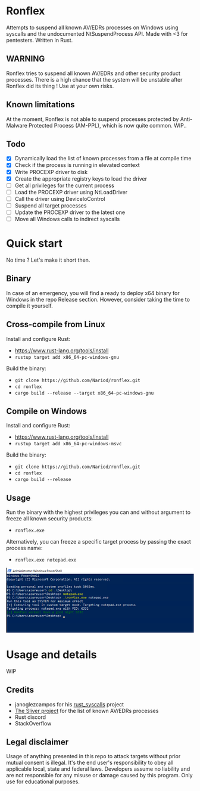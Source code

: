 # Ronflex
Attempts to suspend all known AV/EDRs processes on Windows using syscalls and the undocumented NtSuspendProcess API. Made with <3 for pentesters. Written in Rust.

## WARNING
Ronflex tries to suspend all known AV/EDRs and other security product processes. There is a high chance that the system will be unstable after Ronflex did its thing ! Use at your own risks.

## Known limitations
At the moment, Ronflex is not able to suspend processes protected by Anti-Malware Protected Process (AM-PPL), which is now quite common. WIP..

## Todo
- [x] Dynamically load the list of known processes from a file at compile time
- [x] Check if the process is running in elevated context
- [x] Write PROCEXP driver to disk
- [x] Create the appropriate registry keys to load the driver
- [ ] Get all privileges for the current process
- [ ] Load the PROCEXP driver using NtLoadDriver
- [ ] Call the driver using DeviceIoControl
- [ ] Suspend all target processes 
- [ ] Update the PROCEXP driver to the latest one
- [ ] Move all Windows calls to indirect syscalls

# Quick start
No time ? Let's make it short then.

## Binary
In case of an emergency, you will find a ready to deploy x64 binary for Windows in the repo Release section. However, consider taking the time to compile it yourself.

## Cross-compile from Linux

Install and configure Rust:
- https://www.rust-lang.org/tools/install
- `rustup target add x86_64-pc-windows-gnu`

Build the binary:
- `git clone https://github.com/Nariod/ronflex.git`
- `cd ronflex`
- `cargo build --release --target x86_64-pc-windows-gnu`

## Compile on Windows

Install and configure Rust:
- https://www.rust-lang.org/tools/install
- `rustup target add x86_64-pc-windows-msvc`

Build the binary:
- `git clone https://github.com/Nariod/ronflex.git`
- `cd ronflex`
- `cargo build --release`

## Usage
Run the binary with the highest privileges you can and without argument to freeze all known security products:
- `ronflex.exe`

Alternatively, you can freeze a specific target process by passing the exact process name:
- `ronflex.exe notepad.exe`

![Notepad put to sleep](img/ronflex_notepad.png)

# Usage and details
WIP

## Credits
- janoglezcampos for his [rust_syscalls](https://github.com/janoglezcampos/rust_syscalls) project
- [The Sliver project](https://github.com/BishopFox/sliver) for the list of known AV/EDRs processes
- Rust discord
- StackOverflow

## Legal disclaimer
Usage of anything presented in this repo to attack targets without prior mutual consent is illegal. It's the end user's responsibility to obey all applicable local, state and federal laws. Developers assume no liability and are not responsible for any misuse or damage caused by this program. Only use for educational purposes.
